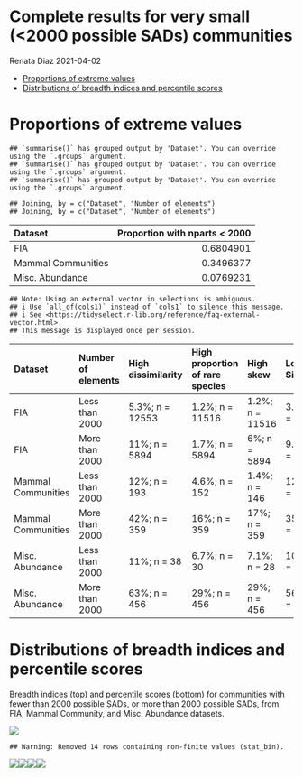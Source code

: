 Complete results for very small (&lt;2000 possible SADs) communities
================
Renata Diaz
2021-04-02

-   [Proportions of extreme values](#proportions-of-extreme-values)
-   [Distributions of breadth indices and percentile
    scores](#distributions-of-breadth-indices-and-percentile-scores)

# Proportions of extreme values

    ## `summarise()` has grouped output by 'Dataset'. You can override using the `.groups` argument.
    ## `summarise()` has grouped output by 'Dataset'. You can override using the `.groups` argument.
    ## `summarise()` has grouped output by 'Dataset'. You can override using the `.groups` argument.

    ## Joining, by = c("Dataset", "Number of elements")
    ## Joining, by = c("Dataset", "Number of elements")

<div class="kable-table">

| Dataset            | Proportion with nparts &lt; 2000 |
|:-------------------|---------------------------------:|
| FIA                |                        0.6804901 |
| Mammal Communities |                        0.3496377 |
| Misc. Abundance    |                        0.0769231 |

</div>

    ## Note: Using an external vector in selections is ambiguous.
    ## i Use `all_of(cols1)` instead of `cols1` to silence this message.
    ## i See <https://tidyselect.r-lib.org/reference/faq-external-vector.html>.
    ## This message is displayed once per session.

<div class="kable-table">

| Dataset            | Number of elements | High dissimilarity | High proportion of rare species | High skew       | Low Simpson     | Low Shannon     |
|:-------------------|:-------------------|:-------------------|:--------------------------------|:----------------|:----------------|:----------------|
| FIA                | Less than 2000     | 5.3%; n = 12553    | 1.2%; n = 11516                 | 1.2%; n = 11516 | 3.9%; n = 11516 | 3.6%; n = 11516 |
| FIA                | More than 2000     | 11%; n = 5894      | 1.7%; n = 5894                  | 6%; n = 5894    | 9.5%; n = 5894  | 9%; n = 5894    |
| Mammal Communities | Less than 2000     | 12%; n = 193       | 4.6%; n = 152                   | 1.4%; n = 146   | 12%; n = 152    | 12%; n = 152    |
| Mammal Communities | More than 2000     | 42%; n = 359       | 16%; n = 359                    | 17%; n = 359    | 35%; n = 359    | 38%; n = 359    |
| Misc. Abundance    | Less than 2000     | 11%; n = 38        | 6.7%; n = 30                    | 7.1%; n = 28    | 10%; n = 30     | 10%; n = 30     |
| Misc. Abundance    | More than 2000     | 63%; n = 456       | 29%; n = 456                    | 29%; n = 456    | 56%; n = 456    | 59%; n = 456    |

</div>

# Distributions of breadth indices and percentile scores

Breadth indices (top) and percentile scores (bottom) for communities
with fewer than 2000 possible SADs, or more than 2000 possible SADs,
from FIA, Mammal Community, and Misc. Abundance datasets.

![](s10_very_small_results_files/figure-gfm/unnamed-chunk-5-1.png)<!-- -->

    ## Warning: Removed 14 rows containing non-finite values (stat_bin).

![](s10_very_small_results_files/figure-gfm/unnamed-chunk-5-2.png)<!-- -->![](s10_very_small_results_files/figure-gfm/unnamed-chunk-5-3.png)<!-- -->![](s10_very_small_results_files/figure-gfm/unnamed-chunk-5-4.png)<!-- -->![](s10_very_small_results_files/figure-gfm/unnamed-chunk-5-5.png)<!-- -->
